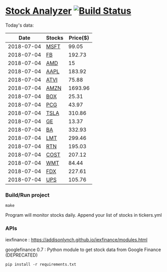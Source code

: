 # [Stock Analyzer](https://ogoyal.github.io/StockAnalyzer/) [![Build Status](https://travis-ci.org/ogoyal/StockAnalyzer.svg?branch=master)](https://travis-ci.org/ogoyal/StockAnalyzer)

Today's data:

| Date| Stocks| Price($) | 
| --- | --- | ---  | 
| 2018-07-04| [MSFT](https://plot.ly/~ogoyal/2)| 99.05 | 
| 2018-07-04| [FB](https://plot.ly/~ogoyal/4)| 192.73 | 
| 2018-07-04| [AMD](https://plot.ly/~ogoyal/6)| 15 | 
| 2018-07-04| [AAPL](https://plot.ly/~ogoyal/8)| 183.92 | 
| 2018-07-04| [ATVI](https://plot.ly/~ogoyal/10)| 75.88 | 
| 2018-07-04| [AMZN](https://plot.ly/~ogoyal/12)| 1693.96 | 
| 2018-07-04| [BOX](https://plot.ly/~ogoyal/14)| 25.31 | 
| 2018-07-04| [PCG](https://plot.ly/~ogoyal/16)| 43.97 | 
| 2018-07-04| [TSLA](https://plot.ly/~ogoyal/18)| 310.86 | 
| 2018-07-04| [GE](https://plot.ly/~ogoyal/20)| 13.37 | 
| 2018-07-04| [BA](https://plot.ly/~ogoyal/22)| 332.93 | 
| 2018-07-04| [LMT](https://plot.ly/~ogoyal/24)| 299.46 | 
| 2018-07-04| [RTN](https://plot.ly/~ogoyal/26)| 195.03 | 
| 2018-07-04| [COST](https://plot.ly/~ogoyal/28)| 207.12 | 
| 2018-07-04| [WMT](https://plot.ly/~ogoyal/30)| 84.44 | 
| 2018-07-04| [FDX](https://plot.ly/~ogoyal/32)| 227.61 | 
| 2018-07-04| [UPS](https://plot.ly/~ogoyal/34)| 105.76 | 

### Build/Run project

```
make
```

Program will monitor stocks daily. Append your list of stocks in tickers.yml

### APIs
iexfinance : https://addisonlynch.github.io/iexfinance/modules.html

googlefinance 0.7 : Python module to get stock data from Google Finance (DEPRECATED)

```
pip install -r requirements.txt
```
